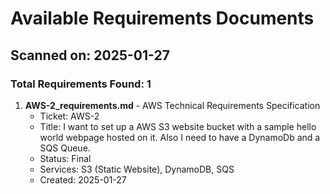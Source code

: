 # Available Requirements Documents

## Scanned on: 2025-01-27

### Total Requirements Found: 1

1. **AWS-2_requirements.md** - AWS Technical Requirements Specification
   - Ticket: AWS-2
   - Title: I want to set up a AWS S3 website bucket with a sample hello world webpage hosted on it. Also I need to have a DynamoDb and a SQS Queue.
   - Status: Final
   - Services: S3 (Static Website), DynamoDB, SQS
   - Created: 2025-01-27